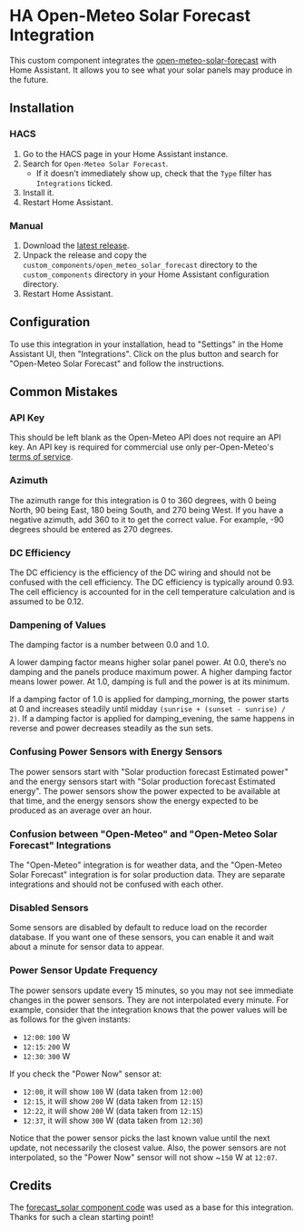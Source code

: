 # HA Open-Meteo Solar Forecast Integration

This custom component integrates the [open-meteo-solar-forecast](https://github.com/rany2/open-meteo-solar-forecast) with Home Assistant. It allows you to see what your solar panels may produce in the future.

## Installation

### HACS

1. Go to the HACS page in your Home Assistant instance.
1. Search for `Open-Meteo Solar Forecast`.
   - If it doesn't immediately show up, check that the `Type` filter has `Integrations` ticked.
1. Install it.
1. Restart Home Assistant.

### Manual

1. Download the [latest release](https://github.com/rany2/ha-open-meteo-solar-forecast/releases/latest).
2. Unpack the release and copy the `custom_components/open_meteo_solar_forecast` directory to the `custom_components` directory in your Home Assistant configuration directory.
3. Restart Home Assistant.

## Configuration

To use this integration in your installation, head to "Settings" in the Home Assistant UI, then "Integrations". Click on the plus button and search for "Open-Meteo Solar Forecast" and follow the instructions.

## Common Mistakes

### API Key

This should be left blank as the Open-Meteo API does not require an API key. An API key is required for commercial use only per-Open-Meteo's [terms of service](https://open-meteo.com/en/terms).

### Azimuth

The azimuth range for this integration is 0 to 360 degrees, with 0 being North, 90 being East, 180 being South, and 270 being West. If you have a negative azimuth, add 360 to it to get the correct value. For example, -90 degrees should be entered as 270 degrees.

### DC Efficiency

The DC efficiency is the efficiency of the DC wiring and should not be confused with the cell efficiency. The DC efficiency is typically around 0.93. The cell efficiency is accounted for in the cell temperature calculation and is assumed to be 0.12.

### Dampening of Values

The damping factor is a number between 0.0 and 1.0.

A lower damping factor means higher solar panel power. At 0.0, there’s no damping and the panels produce maximum power.
A higher damping factor means lower power. At 1.0, damping is full and the power is at its minimum.

If a damping factor of 1.0 is applied for damping_morning, the power starts at 0 and increases steadily until midday `(sunrise + (sunset - sunrise) / 2)`.
If a damping factor is applied for damping_evening, the same happens in reverse and power decreases steadily as the sun sets.

### Confusing Power Sensors with Energy Sensors

The power sensors start with "Solar production forecast Estimated power" and the energy sensors start with "Solar production forecast Estimated energy". The power sensors show the power expected to be available at that time, and the energy sensors show the energy expected to be produced as an average over an hour.

### Confusion between "Open-Meteo" and "Open-Meteo Solar Forecast" Integrations

The "Open-Meteo" integration is for weather data, and the "Open-Meteo Solar Forecast" integration is for solar production data. They are separate integrations and should not be confused with each other.

### Disabled Sensors

Some sensors are disabled by default to reduce load on the recorder database. If you want one of these sensors, you can enable it and wait about a minute for sensor data to appear.

### Power Sensor Update Frequency

The power sensors update every 15 minutes, so you may not see immediate changes in the power sensors. They are not interpolated every minute. For example, consider that the integration knows that the power values will be as follows for the given instants:

- `12:00`: `100` W
- `12:15`: `200` W
- `12:30`: `300` W

If you check the "Power Now" sensor at:

- `12:00`, it will show `100` W (data taken from `12:00`)
- `12:15`, it will show `200` W (data taken from `12:15`)
- `12:22`, it will show `200` W (data taken from `12:15`)
- `12:37`, it will show `300` W (data taken from `12:30`)

Notice that the power sensor picks the last known value until the next update, not necessarily the closest value. Also, the power sensors are not interpolated, so the "Power Now" sensor will not show ~`150` W at `12:07`.

## Credits

The [forecast_solar component code](https://github.com/home-assistant/core/tree/dev/homeassistant/components/forecast_solar) was used as a base for this integration. Thanks for such a clean starting point!
